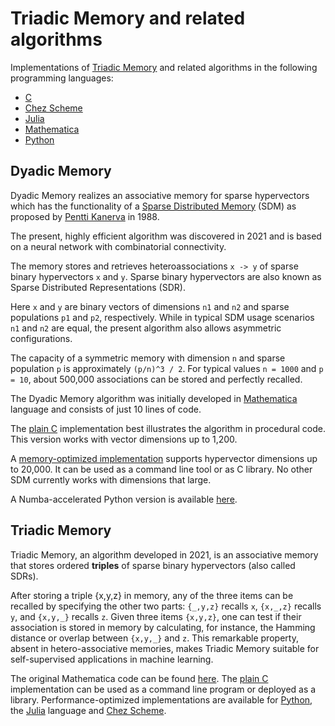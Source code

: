# Triadic Memory and related algorithms

Implementations of [Triadic Memory](https://github.com/PeterOvermann/Writings/blob/main/TriadicMemory.pdf) and related algorithms in the following programming languages:

- [C](C)
- [Chez Scheme](ChezScheme)
- [Julia](Julia)
- [Mathematica](Mathematica)
- [Python](Python)


## Dyadic Memory

Dyadic Memory realizes an associative memory for sparse hypervectors which has the functionality
of a [Sparse Distributed Memory](https://en.wikipedia.org/wiki/Sparse_distributed_memory) (SDM) as proposed by [Pentti Kanerva](https://en.wikipedia.org/wiki/Pentti_Kanerva) in 1988.

The present, highly efficient algorithm was discovered in 2021 and is based on a neural network with combinatorial connectivity.

The memory stores and retrieves heteroassociations `x -> y` of sparse binary hypervectors `x` and `y`.
Sparse binary hypervectors are also known as Sparse Distributed Representations (SDR).

Here `x` and `y` are binary vectors of dimensions `n1` and `n2` and sparse populations `p1` and `p2`, respectively. 
While in typical SDM usage scenarios `n1` and `n2` are equal, the present algorithm also allows asymmetric configurations.

The capacity of a symmetric memory with dimension `n` and sparse population `p` is approximately `(p/n)^3 / 2`.
For typical values `n = 1000` and `p = 10`, about 500,000 associations can be stored and perfectly recalled.

The Dyadic Memory algorithm was initially developed in [Mathematica](Mathematica/dyadicmemory.m) language and consists of just 10 lines of code. 

The [plain C](https://github.com/PeterOvermann/TriadicMemory/blob/main/C/dyadicmemory.c) implementation best illustrates the algorithm in procedural code. This version works with vector dimensions up to 1,200.

A [memory-optimized implementation](https://github.com/PeterOvermann/TriadicMemory/blob/main/C/sparseassociativememory.c) supports hypervector dimensions up to 20,000. It can be used as a command line tool or as C library. No other SDM currently works with dimensions that large. 

A Numba-accelerated Python version is available [here](https://github.com/PeterOvermann/TriadicMemory/blob/main/Python/sdrsdm.py).

## Triadic Memory

Triadic Memory, an algorithm developed in 2021, is an associative memory that stores ordered **triples** of sparse binary hypervectors (also called SDRs).

After storing a triple {x,y,z} in memory, any of the three items can be recalled by specifying the other two parts: `{_,y,z}` recalls `x`, `{x,_,z}` recalls `y`, and `{x,y,_}` recalls `z`. Given three items `{x,y,z}`, one can test if their association is stored in memory by calculating, for instance, the Hamming distance or overlap between `{x,y,_}` and `z`. This remarkable property, absent in hetero-associative memories, makes Triadic Memory suitable for self-supervised applications in machine learning.

The original Mathematica code can be found [here](https://github.com/PeterOvermann/TriadicMemory/blob/main/Mathematica/triadicmemory.m). The [plain C](https://github.com/PeterOvermann/TriadicMemory/blob/main/C/triadicmemory.c) implementation can be used as a command line program or deployed as a library. Performance-optimized implementations are available for [Python](https://github.com/PeterOvermann/TriadicMemory/blob/main/Python/sdrsdm.py), the [Julia](https://github.com/PeterOvermann/TriadicMemory/blob/main/Julia/triadicmemory.jl) language and [Chez Scheme](https://github.com/PeterOvermann/TriadicMemory/blob/main/ChezScheme/triadicmemory.ss). 



